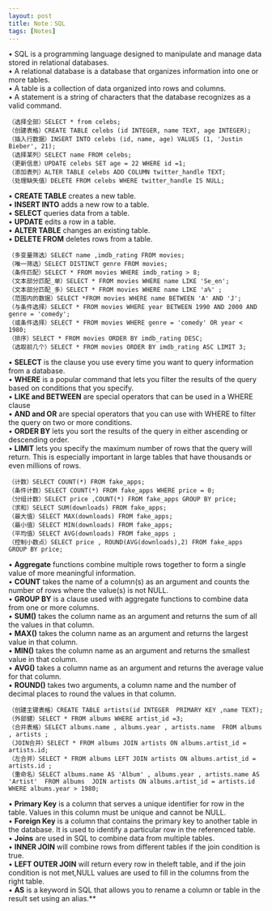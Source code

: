```yaml
---
layout: post
title: Note：SQL
tags: [Notes]
---
```


• SQL is a programming language designed to manipulate and manage data stored in relational databases.
​	
• A relational database is a database that organizes information into one or more tables.
​	
• A table is a collection of data organized into rows and columns.
​	
• A statement is a string of characters that the database recognizes as a valid command.

```
（选择全部）SELECT * from celebs;
（创建表格）CREATE TABLE celebs (id INTEGER, name TEXT, age INTEGER);
（插入行数据）INSERT INTO celebs (id, name, age) VALUES (1, 'Justin Bieber', 21);
（选择某列）SELECT name FROM celebs;
（更新信息）UPDATE celebs SET age = 22 WHERE id =1;
（添加表列）ALTER TABLE celebs ADD COLUMN twitter_handle TEXT;
（处理缺失值）DELETE FROM celebs WHERE twitter_handle IS NULL;
```


• **CREATE TABLE** creates a new table.
​	
• **INSERT INTO** adds a new row to a table.
​	
• **SELECT** queries data from a table.
​	
• **UPDATE** edits a row in a table.
​	
• **ALTER TABLE** changes an existing table.
​	
• **DELETE FROM** deletes rows from a table.


```
（多变量筛选）SELECT name ,imdb_rating FROM movies;
（唯一筛选）SELECT DISTINCT genre FROM movies;
（条件匹配）SELECT * FROM movies WHERE imdb_rating > 8;
（文本部分匹配_单）SELECT * FROM movies WHERE name LIKE 'Se_en';
（文本部分匹配_多）SELECT * FROM movies WHERE name LIKE 'a%' ; 
（范围内的数据）SELECT *FROM movies WHERE name BETWEEN 'A' AND 'J';
（与条件选择）SELECT * FROM movies WHERE year BETWEEN 1990 AND 2000 AND genre = 'comedy';
（或条件选择）SELECT * FROM movies WHERE genre = 'comedy' OR year < 1980;
（排序）SELECT * FROM movies ORDER BY imdb_rating DESC;
（选取前几个）SELECT * FROM movies ORDER BY imdb_rating ASC LIMIT 3;
```
• **SELECT** is the clause you use every time you want to query information from a database.
​	
• **WHERE** is a popular command that lets you filter the results of the query based on conditions that you specify.
​	
• **LIKE and BETWEEN** are special operators that can be used in a WHERE clause
​	
• **AND and OR** are special operators that you can use with WHERE to filter the query on two or more conditions.
​	
• **ORDER BY** lets you sort the results of the query in either ascending or descending order.
​	
• **LIMIT** lets you specify the maximum number of rows that the query will return. This is especially important in large tables that have thousands or even millions of rows.

```
（计数）SELECT COUNT(*) FROM fake_apps;
（条件计数）SELECT COUNT(*) FROM fake_apps WHERE price = 0;
（分组计数）SELECT price ,COUNT(*) FROM fake_apps GROUP BY price;
（求和）SELECT SUM(downloads) FROM fake_apps;
（最大值）SELECT MAX(downloads) FROM fake_apps;
（最小值）SELECT MIN(downloads) FROM fake_apps;
（平均值）SELECT AVG(downloads) FROM fake_apps ;
（控制小数点）SELECT price , ROUND(AVG(downloads),2) FROM fake_apps GROUP BY price;
```
• **Aggregate** functions combine multiple rows together to form a single value of more meaningful information.
​	
• **COUNT** takes the name of a column(s) as an argument and counts the number of rows where the value(s) is not NULL.
​	
• **GROUP BY** is a clause used with aggregate functions to combine data from one or more columns.
​	
• **SUM()** takes the column name as an argument and returns the sum of all the values in that column.
​	
• **MAX()** takes the column name as an argument and returns the largest value in that column.
​	
• **MIN()** takes the column name as an argument and returns the smallest value in that column.
​	
• **AVG()** takes a column name as an argument and returns the average value for that column.
​	
• **ROUND()** takes two arguments, a column name and the number of decimal places to round the values in that column.

```
（创建主键表格）CREATE TABLE artists(id INTEGER  PRIMARY KEY ,name TEXT);
（外部健）SELECT * FROM albums WHERE artist_id =3;
（合并表格）SELECT albums.name , albums.year , artists.name  FROM albums , artists ;
（JOIN合并）SELECT * FROM albums JOIN artists ON albums.artist_id = artists.id;
（左合并）SELECT * FROM albums LEFT JOIN artists ON albums.artist_id = artists.id ; 
（重命名）SELECT albums.name AS 'Album' , albums.year , artists.name AS 'Artist'  FROM albums  JOIN artists ON albums.artist_id = artists.id  WHERE albums.year > 1980;
```
• **Primary Key** is a column that serves a unique identifier for row in the table. Values in this column must be unique and cannot be NULL.
​	
• **Foreign Key** is a column that contains the primary key to another table in the database. It is used to identify a particular row in the referenced table.
​	
• **Joins** are used in SQL to combine data from multiple tables.
​	
• **INNER JOIN** will combine rows from different tables if the join condition is true.
​	
• **LEFT OUTER JOIN** will return every row in theleft table, and if the join condition is not met,NULL values are used to fill in the columns from the right table.
​	
• **AS** is a keyword in SQL that allows you to rename a column or table in the result set using an alias.**
